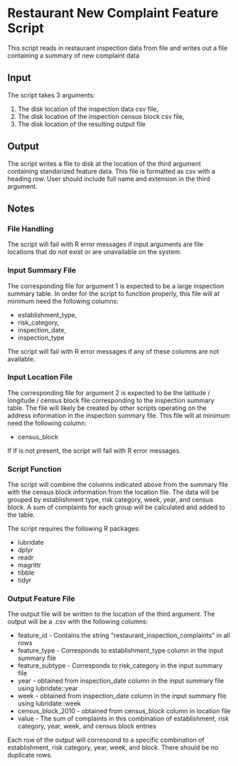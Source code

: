 # Restaurant New Complaint Feature Script

This script reads in restaurant inspection data from file and writes out a file containing a summary of new complaint data

## Input

The script takes 3 arguments:

1. The disk location of the inspection data csv file,
2. The disk location of the inspection census block csv file,
3. The disk location of the resulting output file

## Output

The script writes a file to disk at the location of the third argument containing standarized feature data.  This file is formatted as csv with a heading row.  User should include full name and extension in the third argument.

## Notes

### File Handling

The script will fail with R error messages if input arguments are file locations that do not exist or are unavailable on the system.

### Input Summary File

The corresponding file for argument 1 is expected to be a large inspection summary table.  In order for the script to function properly, this file will at minimum need the following columns:

* establishment_type,
* risk_category,
* inspection_date,
* inspection_type

The script will fail with R error messages if any of these columns are not available.

### Input Location File

The corresponding file for argument 2 is expected to be the latitude / longitude / census block file corresponding to the inspection summary table.  The file will likely be created by other scripts operating on the address information in the inspection summary file.  This file will at minimum need the following column:

* census_block

If if is not present, the script will fail with R error messages.

### Script Function

The script will combine the columns indicated above from the summary file with the census block information from the location file.  The data will be grouped by establishment type, risk category, week, year, and census block.  A sum of complaints for each group will be calculated and added to the table.

The script requires the following R packages:

* lubridate
* dplyr
* readr
* magrittr
* tibble
* tidyr

### Output Feature File

The output file will be written to the location of the third argument.  The output will be a .csv with the following columns:

* feature_id - Contains the string "restaurant_inspection_complaints" in all rows
* feature_type - Corresponds to establishment_type column in the input summary file
* feature_subtype - Corresponds to risk_category in the input summary file
* year - obtained from inspection_date column in the input summary file using lubridate::year
* week - obtained from inspection_date column in the input summary file using lubridate::week
* census_block_2010 - obtained from census_block column in location file
* value - The sum of complaints in this combination of establishment, risk category, year, week, and census block entries

Each row of the output will correspond to a specific combination of establishment, risk category, year, week, and block.  There should be no duplicate rows.
